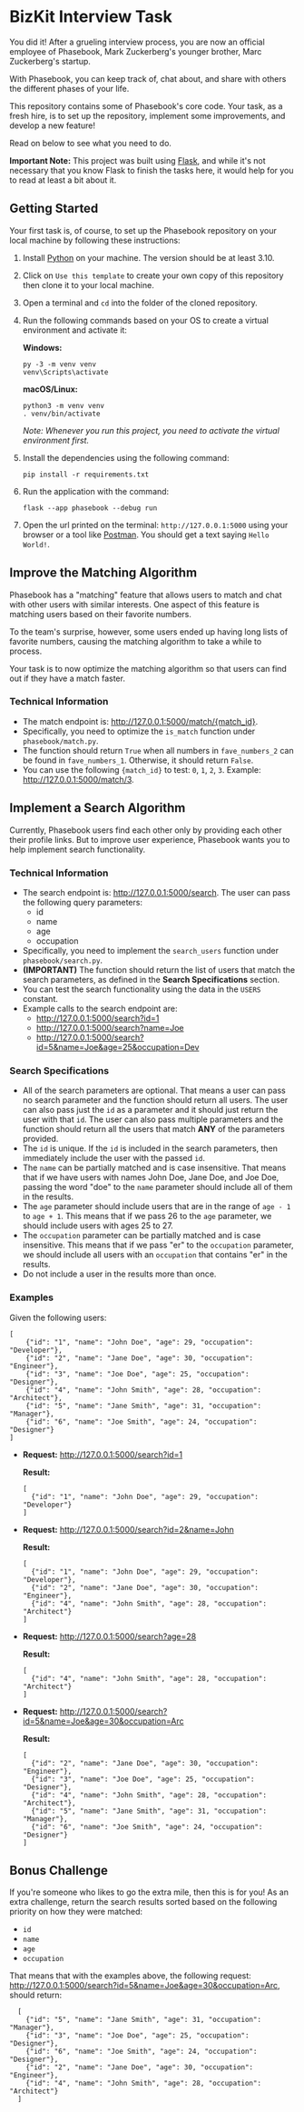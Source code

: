 # BizKit Interview Task

You did it! After a grueling interview process, you are now an official employee of Phasebook, Mark Zuckerberg's younger brother, Marc Zuckerberg's startup.

With Phasebook, you can keep track of, chat about, and share with others the different phases of your life.

This repository contains some of Phasebook's core code. Your task, as a fresh hire, is to set up the repository, implement some improvements, and develop a new feature!

Read on below to see what you need to do.

**Important Note:** This project was built using [Flask](https://flask.palletsprojects.com/en/2.2.x/), and while it's not necessary that you know Flask to finish the tasks here, it would help for you to read at least a bit about it.

## Getting Started

Your first task is, of course, to set up the Phasebook repository on your local machine by following these instructions:

1. Install [Python](https://www.python.org/downloads/) on your machine. The version should be at least 3.10.
2. Click on `Use this template` to create your own copy of this repository then clone it to your local machine.
3. Open a terminal and `cd` into the folder of the cloned repository.
4. Run the following commands based on your OS to create a virtual environment and activate it:

   **Windows:**
    ```
    py -3 -m venv venv
    venv\Scripts\activate
    ```

    **macOS/Linux:**
    ```
    python3 -m venv venv
    . venv/bin/activate
    ```

    *Note: Whenever you run this project, you need to activate the virtual environment first.*

5. Install the dependencies using the following command:
    ```
    pip install -r requirements.txt
    ```
6. Run the application with the command:
    ```
    flask --app phasebook --debug run
    ```
7. Open the url printed on the terminal: `http://127.0.0.1:5000` using your browser or a tool like [Postman](https://www.postman.com). You should get a text saying `Hello World!`.


## Improve the Matching Algorithm
Phasebook has a "matching" feature that allows users to match and chat with other users with similar interests. One aspect of this feature is matching users based on their favorite numbers.

To the team's surprise, however, some users ended up having long lists of favorite numbers, causing the matching algorithm to take a while to process.

Your task is to now optimize the matching algorithm so that users can find out if they have a match faster.

### Technical Information
- The match endpoint is: http://127.0.0.1:5000/match/{match_id}.
- Specifically, you need to optimize the `is_match` function under `phasebook/match.py`.
- The function should return `True` when all numbers in `fave_numbers_2` can be found in `fave_numbers_1`. Otherwise, it should return `False`.
- You can use the following `{match_id}` to test: `0`, `1`, `2`, `3`. Example: http://127.0.0.1:5000/match/3.

## Implement a Search Algorithm

Currently, Phasebook users find each other only by providing each other their profile links. But to improve user experience, Phasebook wants you to help implement search functionality.

### Technical Information
- The search endpoint is: http://127.0.0.1:5000/search. The user can pass the following query parameters:
  - id
  - name
  - age
  - occupation
- Specifically, you need to implement the `search_users` function under `phasebook/search.py`.
- **(IMPORTANT)** The function should return the list of users that match the search parameters, as defined in the **Search Specifications** section.
- You can test the search functionality using the data in the `USERS` constant.
- Example calls to the search endpoint are:
  - http://127.0.0.1:5000/search?id=1
  - http://127.0.0.1:5000/search?name=Joe
  - http://127.0.0.1:5000/search?id=5&name=Joe&age=25&occupation=Dev

### Search Specifications
- All of the search parameters are optional. That means a user can pass no search parameter and the function should return all users. The user can also pass just the `id` as a parameter and it should just return the user with that `id`. The user can also pass multiple parameters and the function should return all the users that match **ANY** of the parameters provided.
- The `id` is unique. If the `id` is included in the search parameters, then immediately include the user with the passed `id`.
- The `name` can be partially matched and is case insensitive. That means that if we have users with names John Doe, Jane Doe, and Joe Doe, passing the word "doe" to the `name` parameter should include all of them in the results.
- The `age` parameter should include users that are in the range of `age - 1` to `age + 1`. This means that if we pass 26 to the `age` parameter, we should include users with ages 25 to 27.
- The `occupation` parameter can be partially matched and is case insensitive. This means that if we pass "er" to the `occupation` parameter, we should include all users with an `occupation` that contains "er" in the results.
- Do not include a user in the results more than once.

### Examples
Given the following users:
```
[
    {"id": "1", "name": "John Doe", "age": 29, "occupation": "Developer"},
    {"id": "2", "name": "Jane Doe", "age": 30, "occupation": "Engineer"},
    {"id": "3", "name": "Joe Doe", "age": 25, "occupation": "Designer"},
    {"id": "4", "name": "John Smith", "age": 28, "occupation": "Architect"},
    {"id": "5", "name": "Jane Smith", "age": 31, "occupation": "Manager"},
    {"id": "6", "name": "Joe Smith", "age": 24, "occupation": "Designer"}
]
```
- **Request:** http://127.0.0.1:5000/search?id=1

  **Result:**
  ```
  [
    {"id": "1", "name": "John Doe", "age": 29, "occupation": "Developer"}
  ]
  ```

- **Request:** http://127.0.0.1:5000/search?id=2&name=John

  **Result:**
  ```
  [
    {"id": "1", "name": "John Doe", "age": 29, "occupation": "Developer"},
    {"id": "2", "name": "Jane Doe", "age": 30, "occupation": "Engineer"},
    {"id": "4", "name": "John Smith", "age": 28, "occupation": "Architect"}
  ]
  ```

- **Request:** http://127.0.0.1:5000/search?age=28

  **Result:**
  ```
  [
    {"id": "4", "name": "John Smith", "age": 28, "occupation": "Architect"}
  ]
  ```

- **Request:** http://127.0.0.1:5000/search?id=5&name=Joe&age=30&occupation=Arc

  **Result:**
  ```
  [
    {"id": "2", "name": "Jane Doe", "age": 30, "occupation": "Engineer"},
    {"id": "3", "name": "Joe Doe", "age": 25, "occupation": "Designer"},
    {"id": "4", "name": "John Smith", "age": 28, "occupation": "Architect"},
    {"id": "5", "name": "Jane Smith", "age": 31, "occupation": "Manager"},
    {"id": "6", "name": "Joe Smith", "age": 24, "occupation": "Designer"}
  ]
  ```

## Bonus Challenge
If you're someone who likes to go the extra mile, then this is for you! As an extra challenge, return the search results sorted based on the following priority on how they were matched:
- `id`
- `name`
- `age`
- `occupation`

That means that with the examples above, the following request: http://127.0.0.1:5000/search?id=5&name=Joe&age=30&occupation=Arc, should return:
```
  [
    {"id": "5", "name": "Jane Smith", "age": 31, "occupation": "Manager"},
    {"id": "3", "name": "Joe Doe", "age": 25, "occupation": "Designer"},
    {"id": "6", "name": "Joe Smith", "age": 24, "occupation": "Designer"},
    {"id": "2", "name": "Jane Doe", "age": 30, "occupation": "Engineer"},
    {"id": "4", "name": "John Smith", "age": 28, "occupation": "Architect"}
  ]
  ```

